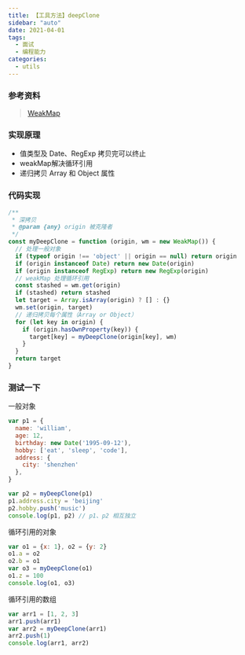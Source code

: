 ```yaml
---
title: 【工具方法】deepClone
sidebar: "auto"
date: 2021-04-01
tags:
  - 面试
  - 编程能力
categories:
  - utils
---
```


### 参考资料

> [WeakMap](https://developer.mozilla.org/zh-CN/docs/Web/JavaScript/Reference/Global_Objects/WeakMap)

### 实现原理

+ 值类型及 Date、RegExp 拷贝完可以终止
+ weakMap解决循环引用
+ 递归拷贝 Array 和 Object 属性

### 代码实现

```js
/**
 * 深拷贝
 * @param {any} origin 被克隆者
 */
const myDeepClone = function (origin, wm = new WeakMap()) {
  // 处理一般对象
  if (typeof origin !== 'object' || origin == null) return origin
  if (origin instanceof Date) return new Date(origin)
  if (origin instanceof RegExp) return new RegExp(origin)
  // weakMap 处理循环引用
  const stashed = wm.get(origin)
  if (stashed) return stashed
  let target = Array.isArray(origin) ? [] : {}
  wm.set(origin, target)
  // 递归拷贝每个属性（Array or Object）
  for (let key in origin) {
    if (origin.hasOwnProperty(key)) {
      target[key] = myDeepClone(origin[key], wm)
    }
  }
  return target
}
```

### 测试一下

一般对象

```js
var p1 = {
  name: 'william',
  age: 12,
  birthday: new Date('1995-09-12'),
  hobby: ['eat', 'sleep', 'code'],
  address: {
    city: 'shenzhen'
  },
}

var p2 = myDeepClone(p1)
p1.address.city = 'beijing'
p2.hobby.push('music')
console.log(p1, p2) // p1、p2 相互独立
```

循环引用的对象

```js
var o1 = {x: 1}, o2 = {y: 2}
o1.a = o2
o2.b = o1
var o3 = myDeepClone(o1)
o1.z = 100
console.log(o1, o3)
```

循环引用的数组

```js
var arr1 = [1, 2, 3]
arr1.push(arr1)
var arr2 = myDeepClone(arr1)
arr2.push(1)
console.log(arr1, arr2)
```
